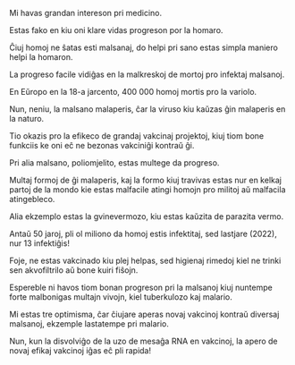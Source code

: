 Mi havas grandan intereson pri medicino.

Estas fako en kiu oni klare vidas progreson por la homaro.

Ĉiuj homoj ne ŝatas esti malsanaj, do helpi pri sano estas simpla maniero helpi la homaron.

La progreso facile vidiĝas en la malkreskoj de mortoj pro infektaj malsanoj.

En Eŭropo en la 18-a jarcento, 400 000 homoj mortis pro la variolo.

Nun, neniu, la malsano malaperis, ĉar la viruso kiu kaŭzas ĝin malaperis en la naturo.

Tio okazis pro la efikeco de grandaj vakcinaj projektoj, kiuj tiom bone funkciis ke oni eĉ ne bezonas vakciniĝi kontraŭ ĝi.

Pri alia malsano, poliomjelito, estas multege da progreso.

Multaj formoj de ĝi malaperis, kaj la formo kiuj travivas estas nur en kelkaj partoj de la mondo kie estas malfacile atingi homojn pro militoj aŭ malfacila atingebleco.

Alia ekzemplo estas la gvinevermozo, kiu estas kaŭzita de parazita vermo.

Antaŭ 50 jaroj, pli ol miliono da homoj estis infektitaj, sed lastjare (2022), nur 13 infektiĝis!

Foje, ne estas vakcinado kiu plej helpas, sed higienaj rimedoj kiel ne trinki sen akvofiltrilo aŭ bone kuiri fiŝojn.

Espereble ni havos tiom bonan progreson pri la malsanoj kiuj nuntempe forte malbonigas multajn vivojn, kiel tuberkulozo kaj malario.

Mi estas tre optimisma, ĉar ĉiujare aperas novaj vakcinoj kontraŭ diversaj malsanoj, ekzemple lastatempe pri malario.

Nun, kun la disvolviĝo de la uzo de mesaĝa RNA en vakcinoj, la apero de novaj efikaj vakcinoj iĝas eĉ pli rapida!